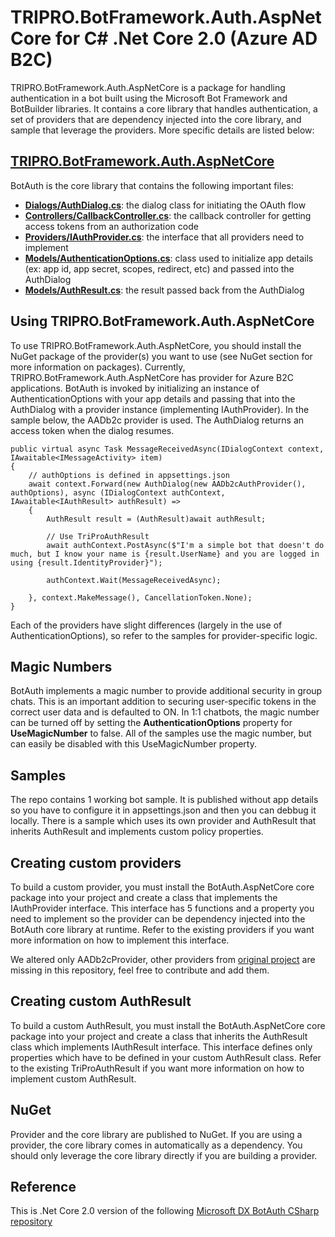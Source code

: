 
# TRIPRO.BotFramework.Auth.AspNetCore for C# .Net Core 2.0 (Azure AD B2C)
TRIPRO.BotFramework.Auth.AspNetCore is a package for handling authentication in a bot built using the Microsoft Bot Framework and BotBuilder libraries. It contains a core library that handles authentication, a set of providers that are dependency injected into the core library, and sample that leverage the providers. More specific details are listed below:

## [TRIPRO.BotFramework.Auth.AspNetCore](/TRIPRO.BotFramework.Auth.AspNetCore)
BotAuth is the core library that contains the following important files:
- [**Dialogs/AuthDialog.cs**](/TRIPRO.BotFramework.Auth.AspNetCore/Dialogs/AuthDialog.cs): the dialog class for initiating the OAuth flow
- [**Controllers/CallbackController.cs**](/TRIPRO.BotFramework.Auth.AspNetCore/Controllers/CallbackController.cs): the callback controller for getting access tokens from an authorization code
- [**Providers/IAuthProvider.cs**](/TRIPRO.BotFramework.Auth.AspNetCore/Providers/IAuthProvider.cs): the interface that all providers need to implement
- [**Models/AuthenticationOptions.cs**](/TRIPRO.BotFramework.Auth.AspNetCore/Models/AuthenticationOptions.cs): class used to initialize app details (ex: app id, app secret, scopes, redirect, etc) and passed into the AuthDialog
- [**Models/AuthResult.cs**](/TRIPRO.BotFramework.Auth.AspNetCore/Models/AuthResult.cs): the result passed back from the AuthDialog

## Using TRIPRO.BotFramework.Auth.AspNetCore
To use TRIPRO.BotFramework.Auth.AspNetCore, you should install the NuGet package of the provider(s) you want to use (see NuGet section for more information on packages). Currently, TRIPRO.BotFramework.Auth.AspNetCore has provider for Azure B2C applications.
BotAuth is invoked by initializing an instance of AuthenticationOptions with your app details and passing that into the AuthDialog with a provider instance (implementing IAuthProvider). In the sample below, the AADb2c provider is used. The AuthDialog returns an access token when the dialog resumes.

```CSharp
public virtual async Task MessageReceivedAsync(IDialogContext context, IAwaitable<IMessageActivity> item)
{
	// authOptions is defined in appsettings.json
    await context.Forward(new AuthDialog(new AADb2cAuthProvider(), authOptions), async (IDialogContext authContext, IAwaitable<IAuthResult> authResult) =>
    {
        AuthResult result = (AuthResult)await authResult;

        // Use TriProAuthResult
        await authContext.PostAsync($"I'm a simple bot that doesn't do much, but I know your name is {result.UserName} and you are logged in using {result.IdentityProvider}");

        authContext.Wait(MessageReceivedAsync);

    }, context.MakeMessage(), CancellationToken.None);
}
```

Each of the providers have slight differences (largely in the use of AuthenticationOptions), so refer to the samples for provider-specific logic.

## Magic Numbers
BotAuth implements a magic number to provide additional security in group chats. This is an important addition to securing user-specific tokens in the correct user data and is defaulted to ON. In 1:1 chatbots, the magic number can be turned off by setting the **AuthenticationOptions** property for **UseMagicNumber** to false. All of the samples use the magic number, but can easily be disabled with this UseMagicNumber property.

## Samples
The repo contains 1 working bot sample. It is published without app details so you have to configure it in appsettings.json and then you can debbug it locally. There is a sample which uses its own provider and AuthResult that inherits AuthResult and implements custom policy properties.

## Creating custom providers
To build a custom provider, you must install the BotAuth.AspNetCore core package into your project and create a class that implements the IAuthProvider interface. This interface has 5 functions and a property you need to implement so the provider can be dependency injected into the BotAuth core library at runtime. Refer to the existing providers if you want more information on how to implement this interface.

We altered only AADb2cProvider, other providers from [original project](https://github.com/MicrosoftDX/botauth) are missing in this repository, feel free to contribute and add them.

## Creating custom AuthResult
To build a custom AuthResult, you must install the BotAuth.AspNetCore core package into your project and create a class that inherits the AuthResult class which implements IAuthResult interface. This interface defines only properties which have to be defined in your custom AuthResult class. Refer to the existing TriProAuthResult if you want more information on how to implement custom AuthResult.

## NuGet
Provider and the core library are published to NuGet. If you are using a provider, the core library comes in automatically as a dependency. You should only leverage the core library directly if you are building a provider.

## Reference
This is .Net Core 2.0 version of the following [Microsoft DX BotAuth CSharp repository](https://github.com/MicrosoftDX/botauth/tree/master/CSharp)